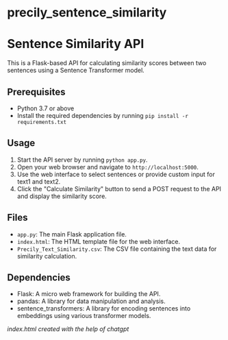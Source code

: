 # precily_sentence_similarity

# Sentence Similarity API

This is a Flask-based API for calculating similarity scores between two sentences using a Sentence Transformer model.

## Prerequisites

- Python 3.7 or above
- Install the required dependencies by running `pip install -r requirements.txt`

## Usage

1. Start the API server by running `python app.py`.
2. Open your web browser and navigate to `http://localhost:5000`.
3. Use the web interface to select sentences or provide custom input for text1 and text2.
4. Click the "Calculate Similarity" button to send a POST request to the API and display the similarity score.


## Files

- `app.py`: The main Flask application file.
- `index.html`: The HTML template file for the web interface.
- `Precily_Text_Similarity.csv`: The CSV file containing the text data for similarity calculation.

## Dependencies

- Flask: A micro web framework for building the API.
- pandas: A library for data manipulation and analysis.
- sentence_transformers: A library for encoding sentences into embeddings using various transformer models.


*index.html created with the help of chatgpt*
